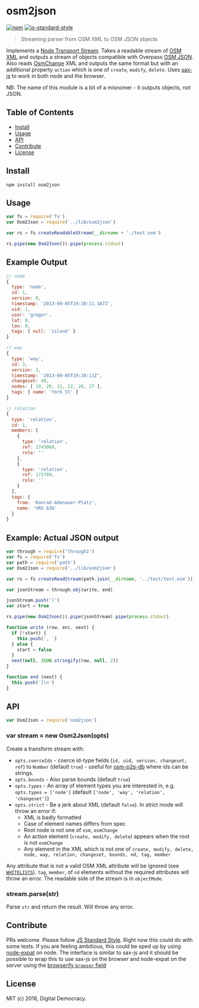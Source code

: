# osm2json

[![npm](https://img.shields.io/npm/v/osm2json.svg)](https://www.npmjs.com/package/osm2json)
[![js-standard-style](https://img.shields.io/badge/code%20style-standard-brightgreen.svg?maxAge=2592000)](http://standardjs.com/)

> Streaming parser from OSM XML to OSM JSON objects

Implements a [Node Transport Stream](http://nodejs.org/api/stream.html#stream_class_stream_transform). Takes a readable stream of [OSM XML](http://wiki.openstreetmap.org/wiki/OSM_XML) and outputs a stream of objects compatible with Overpass [OSM JSON](http://overpass-api.de/output_formats.html#json). Also reads [OsmChange](http://wiki.openstreetmap.org/wiki/OsmChange) XML and outputs the same format but with an additional property `action` which is one of `create`, `modify`, `delete`. Uses [sax-js](https://github.com/isaacs/sax-js) to work in both node and the browser.

NB: The name of this module is a bit of a misnomer - it outputs objects, not JSON.

## Table of Contents

- [Install](#install)
- [Usage](#usage)
- [API](#api)
- [Contribute](#contribute)
- [License](#license)

## Install

```
npm install osm2json
```

## Usage

```js
var fs = require('fs')
var Osm2Json = require('../lib/osm2json')

var rs = fs.createReadableStream(__dirname + './test.osm')

rs.pipe(new Osm2Json()).pipe(process.stdout)
```

## Example Output

```js
// node
{
  type: 'node',
  id: 1,
  version: 0,
  timestamp: '2013-09-05T19:38:11.187Z',
  uid: 1,
  user: 'gregor',
  lat: 0,
  lon: 0,
  tags: { null: 'island' }
}

// way
{
  type: 'way',
  id: 3,
  version: 3,
  timestamp: '2013-09-05T19:38:11Z',
  changeset: 49,
  nodes: [ 19, 20, 21, 22, 26, 27 ],
  tags: { name: 'York St' }
}

// relation
{
  type: 'relation',
  id: 1,
  members: [
    {
      type: 'relation',
      ref: 1745069,
      role: ''
    },
    {
      type: 'relation',
      ref: 172789,
      role: ''
    }
  ],
  tags: {
    from: 'Konrad-Adenauer-Platz',
    name: 'VRS 636'
  }
}
```

## Example: Actual JSON output

```js
var through = require('through2')
var fs = require('fs')
var path = require('path')
var Osm2Json = require('../lib/osm2json')

var rs = fs.createReadStream(path.join(__dirname, '../test/test.osm'))

var jsonStream = through.obj(write, end)

jsonStream.push('[')
var start = true

rs.pipe(new Osm2Json()).pipe(jsonStream).pipe(process.stdout)

function write (row, enc, next) {
  if (!start) {
    this.push(', ')
  } else {
    start = false
  }
  next(null, JSON.stringify(row, null, 2))
}

function end (next) {
  this.push(']\n')
}
```

## API

```js
var Osm2Json = require('osm2json')
```

### var stream = new Osm2Json(opts)

Create a transform stream with:

* `opts.coerceIds` - coerce id-type fields (`id, uid, version, changeset, ref`) to `Number` (default `true`) - useful for [osm-p2p-db](https://github.com/digidem/osm-p2p-db) where ids can be strings.
* `opts.bounds` - Also parse bounds (default `true`)
* `opts.types` - An array of element types you are interested in, e.g. `opts.types = ['node']` (default `['node', 'way', 'relation', 'changeset']`)
* `opts.strict` - Be a jerk about XML (default `false`). In strict mode will throw an error if:
  - XML is badly formatted
  - Case of element names differs from spec
  - Root node is not one of `osm`, `osmChange`
  - An action element (`create, modify, delete`) appears when the root is not `osmChange`
  - Any element in the XML which is not one of `create, modify, delete, node, way, relation, changeset, bounds, nd, tag, member`

Any attribute that is not a valid OSM XML attribute will be ignored (see [`WHITELISTS`](https://github.com/digidem/osm2json/blob/master/lib/osm2json.js#L27-L48)). `tag`, `member`, of `nd` elements without the required attributes will throw an error. The readable side of the stream is in `objectMode`.

### stream.parse(str)

Parse `str` and return the result. Will throw any error.

## Contribute

PRs welcome. Please follow [JS Standard Style](http://standardjs.com/). Right now this could do with some tests. If you are feeling ambitious, this could be sped up by using [node-expat](https://github.com/astro/node-expat) on node. The interface is similar to sax-js and it should be possible to wrap this to use sax-js on the browser and node-expat on the server using the [browserify `browser` field](https://github.com/substack/browserify-handbook#browser-field)

## License

MIT (c) 2016, Digital Democracy.
